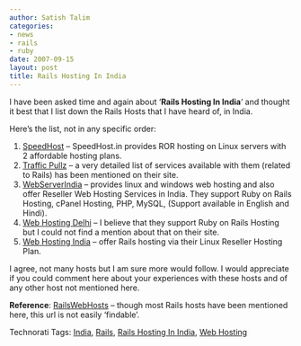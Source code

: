 ```yaml
---
author: Satish Talim
categories:
- news
- rails
- ruby
date: 2007-09-15
layout: post
title: Rails Hosting In India
---
```


I have been asked time and again about ‘**Rails Hosting In India**‘ and
thought it best that I list down the Rails Hosts that I have heard of,
in India. <!--more-->

Here’s the list, not in any specific order:

1.  [SpeedHost](http://www.speedhost.in/ruby-on-rails-hosting.html) –
    SpeedHost.in provides ROR hosting on Linux servers with 2 affordable
    hosting plans.
2.  [Traffic Pullz](http://www.trafficpullz.com/web-hosting-ruby.html) –
    a very detailed list of services available with them (related to
    Rails) has been mentioned on their site.
3.  [WebServerIndia](http://www.webserverindia.com/) – provides linux
    and windows web hosting and also offer Reseller Web Hosting Services
    in India. They support Ruby on Rails Hosting, cPanel Hosting, PHP,
    MySQL, (Support available in English and Hindi).
4.  [Web Hosting Delhi](http://www.webhostingdelhi.com/) – I believe
    that they support Ruby on Rails Hosting but I could not find a
    mention about that on their site.
5.  [Web Hosting India](http://www.netwayweb.net/linux_reseller.php) –
    offer Rails hosting via their Linux Reseller Hosting Plan.

I agree, not many hosts but I am sure more would follow. I would
appreciate if you could comment here about your experiences with these
hosts and of any other host not mentioned here.

**Reference**:
[RailsWebHosts](http://wiki.rubyonrails.com/rails/pages/RailsWebHosts#Asia)
– though most Rails hosts have been mentioned here, this url is not
easily ‘findable’.

Technorati Tags: [India](http://technorati.com/tag/India),
[Rails](http://technorati.com/tag/Rails), [Rails Hosting In
India](http://technorati.com/tag/Rails+Hosting+In+India), [Web
Hosting](http://technorati.com/tag/Web+Hosting)
